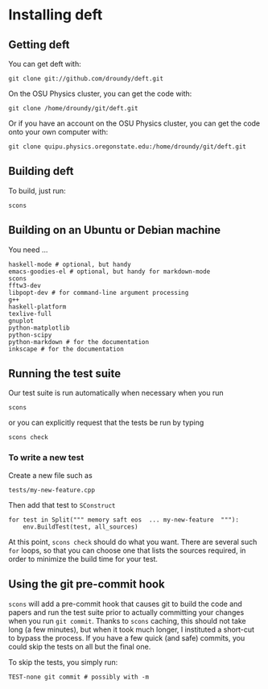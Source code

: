 # Installing deft

Getting deft
------------

You can get deft with:

    git clone git://github.com/droundy/deft.git

On the OSU Physics cluster, you can get the code with:

    git clone /home/droundy/git/deft.git

Or if you have an account on the OSU Physics cluster, you can get the
code onto your own computer with:

    git clone quipu.physics.oregonstate.edu:/home/droundy/git/deft.git

Building deft
-------------

To build, just run:

    scons

Building on an Ubuntu or Debian machine
---------------------------------------

You need ...

    haskell-mode # optional, but handy
    emacs-goodies-el # optional, but handy for markdown-mode
    scons
    fftw3-dev
    libpopt-dev # for command-line argument processing
    g++
    haskell-platform
    texlive-full
    gnuplot
    python-matplotlib
    python-scipy
    python-markdown # for the documentation
    inkscape # for the documentation

Running the test suite
----------------------

Our test suite is run automatically when necessary when you run

    scons

or you can explicitly request that the tests be run by typing

    scons check

### To write a new test

Create a new file such as

    tests/my-new-feature.cpp

Then add that test to `SConstruct`

    for test in Split(""" memory saft eos  ... my-new-feature  """):
        env.BuildTest(test, all_sources)
    
At this point, `scons check` should do what you want.  There are
several such `for` loops, so that you can choose one that lists the
sources required, in order to minimize the build time for your test.


Using the git pre-commit hook
-----------------------------

`scons` will add a pre-commit hook that causes git to build the code
and papers and run the test suite prior to actually committing your
changes when you run `git commit`.  Thanks to `scons` caching, this
should not take long (a few minutes), but when it took much longer, I
instituted a short-cut to bypass the process.  If you have a few quick
(and safe) commits, you could skip the tests on all but the final one.

To skip the tests, you simply run:

    TEST-none git commit # possibly with -m
